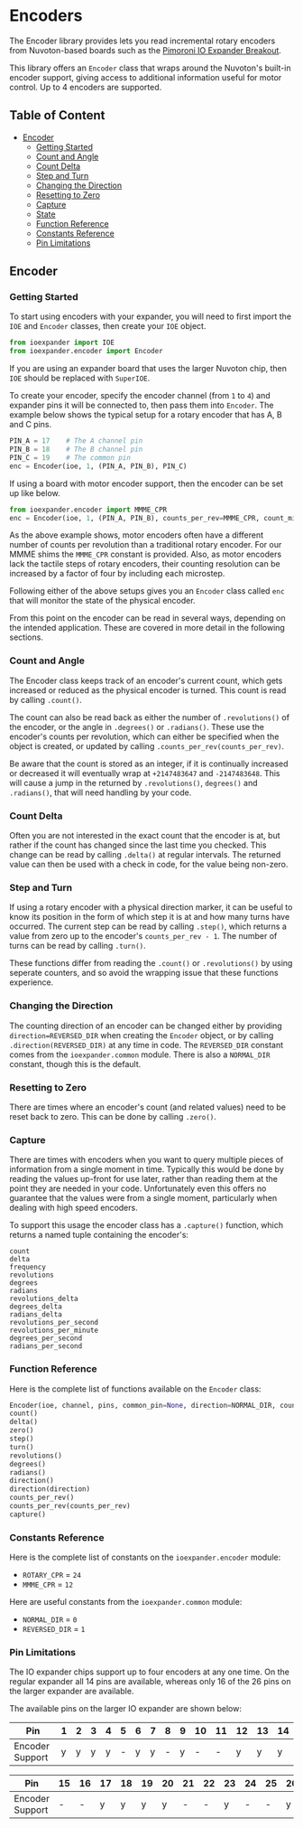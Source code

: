 # Encoders <!-- omit in toc -->

The Encoder library provides lets you read incremental rotary encoders from Nuvoton-based boards such as the [Pimoroni IO Expander Breakout](https://shop.pimoroni.com/products/io-expander).

This library offers an `Encoder` class that wraps around the Nuvoton's built-in encoder support, giving access to additional information useful for motor control. Up to 4 encoders are supported.


## Table of Content
- [Encoder](#encoder)
  - [Getting Started](#getting-started)
  - [Count and Angle](#count-and-angle)
  - [Count Delta](#count-delta)
  - [Step and Turn](#step-and-turn)
  - [Changing the Direction](#changing-the-direction)
  - [Resetting to Zero](#resetting-to-zero)
  - [Capture](#capture)
  - [State](#state)
  - [Function Reference](#function-reference)
  - [Constants Reference](#constants-reference)
  - [Pin Limitations](#limitations)


## Encoder

### Getting Started

To start using encoders with your expander, you will need to first import the `IOE` and `Encoder` classes, then create your `IOE` object.
```python
from ioexpander import IOE
from ioexpander.encoder import Encoder
```
If you are using an expander board that uses the larger Nuvoton chip, then `IOE` should be replaced with `SuperIOE`.

To create your encoder, specify the encoder channel (from `1` to `4`) and expander pins it will be connected to, then pass them into `Encoder`. The example below shows the typical setup for a rotary encoder that has A, B and C pins.
```python
PIN_A = 17    # The A channel pin
PIN_B = 18    # The B channel pin
PIN_C = 19    # The common pin
enc = Encoder(ioe, 1, (PIN_A, PIN_B), PIN_C)
```

If using a board with motor encoder support, then the encoder can be set up like below.
```python
from ioexpander.encoder import MMME_CPR
enc = Encoder(ioe, 1, (PIN_A, PIN_B), counts_per_rev=MMME_CPR, count_microsteps=True)
```

As the above example shows, motor encoders often have a different number of counts per revolution than a traditional rotary encoder. For our MMME shims the `MMME_CPR` constant is provided. Also, as motor encoders lack the tactile steps of rotary encoders, their counting resolution can be increased by a factor of four by including each microstep.

Following either of the above setups gives you an `Encoder` class called `enc` that will monitor the state of the physical encoder.

From this point on the encoder can be read in several ways, depending on the intended application. These are covered in more detail in the following sections.


### Count and Angle

The Encoder class keeps track of an encoder's current count, which gets increased or reduced as the physical encoder is turned. This count is read by calling `.count()`.

The count can also be read back as either the number of `.revolutions()` of the encoder, or the angle in `.degrees()` or `.radians()`. These use the encoder's counts per revolution, which can either be specified when the object is created, or updated by calling `.counts_per_rev(counts_per_rev)`.

Be aware that the count is stored as an integer, if it is continually increased or decreased it will eventually wrap at `+2147483647` and `-2147483648`. This will cause a jump in the returned by `.revolutions()`, `degrees()` and `.radians()`, that will need handling by your code.


### Count Delta

Often you are not interested in the exact count that the encoder is at, but rather if the count has changed since the last time you checked. This change can be read by calling `.delta()` at regular intervals. The returned value can then be used with a check in code, for the value being non-zero.


### Step and Turn

If using a rotary encoder with a physical direction marker, it can be useful to know its position in the form of which step it is at and how many turns have occurred. The current step can be read by calling `.step()`, which returns a value from zero up to the encoder's `counts_per_rev - 1`. The number of turns can be read by calling `.turn()`.

These functions differ from reading the `.count()` or `.revolutions()` by using seperate counters, and so avoid the wrapping issue that these functions experience.


### Changing the Direction

The counting direction of an encoder can be changed either by providing `direction=REVERSED_DIR` when creating the `Encoder` object, or by calling `.direction(REVERSED_DIR)` at any time in code. The `REVERSED_DIR` constant comes from the `ioexpander.common` module. There is also a `NORMAL_DIR` constant, though this is the default.


### Resetting to Zero

There are times where an encoder's count (and related values) need to be reset back to zero. This can be done by calling `.zero()`.


### Capture

There are times with encoders when you want to query multiple pieces of information from a single moment in time. Typically this would be done by reading the values up-front for use later, rather than reading them at the point they are needed in your code. Unfortunately even this offers no guarantee that the values were from a single moment, particularly when dealing with high speed encoders.

To support this usage the encoder class has a `.capture()` function, which returns a named tuple containing the encoder's:
```
count
delta
frequency
revolutions
degrees
radians
revolutions_delta
degrees_delta
radians_delta
revolutions_per_second
revolutions_per_minute
degrees_per_second
radians_per_second
```


### Function Reference

Here is the complete list of functions available on the `Encoder` class:
```python
Encoder(ioe, channel, pins, common_pin=None, direction=NORMAL_DIR, counts_per_rev=ROTARY_CPR, count_microsteps=False)
count()
delta()
zero()
step()
turn()
revolutions()
degrees()
radians()
direction()
direction(direction)
counts_per_rev()
counts_per_rev(counts_per_rev)
capture()
```

### Constants Reference

Here is the complete list of constants on the `ioexpander.encoder` module:

* `ROTARY_CPR` = `24`
* `MMME_CPR` = `12`

Here are useful constants from the `ioexpander.common` module:

* `NORMAL_DIR` = `0`
* `REVERSED_DIR` = `1`


### Pin Limitations

The IO expander chips support up to four encoders at any one time. On the regular expander all 14 pins are available, whereas only 16 of the 26 pins on the larger expander are available.

The available pins on the larger IO expander are shown below:

| Pin             | 1 | 2 | 3 | 4 | 5 | 6 | 7 | 8 | 9 | 10 | 11 | 12 | 13 | 14 |
|-----------------|---|---|---|---|---|---|---|---|---|----|----|----|----|----|
| Encoder Support | y | y | y | y | - | y | y | - | y | -  | -  | y  | y  | y  |

| Pin             | 15 | 16 | 17 | 18 | 19 | 20 | 21 | 22 | 23 | 24 | 25 | 26 |
|-----------------|----|----|----|----|----|----|----|----|----|----|----|----|
| Encoder Support | -  | -  | y  | y  | y  | y  | -  | -  | y  | -  | -  | y  |
